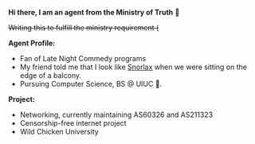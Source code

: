 **Hi there, I am an agent from the Ministry of Truth** 👋

~~Writing this to fulfill the ministry requirement (~~

**Agent Profile:**
- Fan of Late Night Commedy programs
- My friend told me that I look like [Snorlax](https://en.wikipedia.org/wiki/Snorlax) when we were sitting on the edge of a balcony.
- Pursuing Computer Science, BS @ UIUC 🌽. 

**Project:**
- Networking, currently maintaining AS60326 and AS211323
- Censorship-free internet project
- Wild Chicken University
